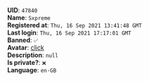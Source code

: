 **UID**: `47840`  
**Name**: `Sxpreme`  
**Registered at**: `Thu, 16 Sep 2021 13:41:48 GMT`  
**Last login**: `Thu, 16 Sep 2021 17:17:01 GMT`  
**Banned**: `✅`  
**Avatar**: [click](/avatars/e9c86bd2-9b4f-43a2-9252-4147e8aed9ad.png)  
**Description**: ```null```  
**Is private?**: `❌`  
**Language**: `en-GB`